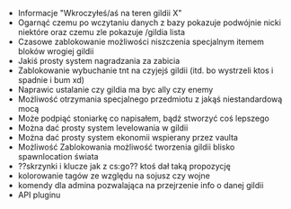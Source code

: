 * Informacje "Wkroczyłeś/aś na teren gildii X"
* Ogarnąć czemu po wczytaniu danych z bazy pokazuje podwójnie nicki niektóre oraz czemu zle pokazuje /gildia lista
* Czasowe zablokowanie możliwości niszczenia specjalnym itemem bloków wrogiej gildii
* Jakiś prosty system nagradzania za zabicia
* Zablokowanie wybuchanie tnt na czyjejś gildii (itd. bo wystrzeli ktos i spadnie i bum xd)
* Naprawic ustalanie czy gildia ma byc ally czy enemy
* Możliwość otrzymania specjalnego przedmiotu z jakąś niestandardową mocą
* Może podpiąć stoniarkę co napisałem, bądź stworzyć coś lepszego
* Można dać prosty system levelowania w gildii
* Można dać prosty system ekonomii wspierany przez vaulta
* Możliwość Zablokowania możliwość tworzenia gildii blisko spawnlocation świata
* ??skrzynki i klucze jak z cs:go?? ktoś dał taką propozycję
* kolorowanie tagów ze względu na sojusz czy wojne
* komendy dla admina pozwalająca na przejrzenie info o danej gildii
* API pluginu
